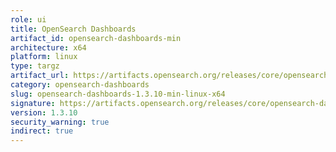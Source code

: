 ```yaml
---
role: ui
title: OpenSearch Dashboards
artifact_id: opensearch-dashboards-min
architecture: x64
platform: linux
type: targz
artifact_url: https://artifacts.opensearch.org/releases/core/opensearch-dashboards/1.3.10/opensearch-dashboards-min-1.3.10-linux-x64.tar.gz
category: opensearch-dashboards
slug: opensearch-dashboards-1.3.10-min-linux-x64
signature: https://artifacts.opensearch.org/releases/core/opensearch-dashboards/1.3.10/opensearch-dashboards-min-1.3.10-linux-x64.tar.gz.sig
version: 1.3.10
security_warning: true
indirect: true
---
```

